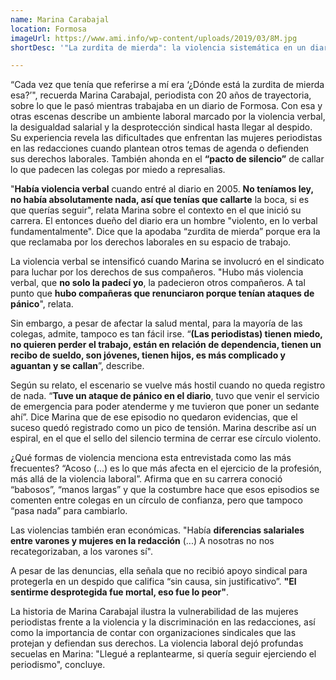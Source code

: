 ```yaml
---
name: Marina Carabajal
location: Formosa
imageUrl: https://www.ami.info/wp-content/uploads/2019/03/8M.jpg
shortDesc: '"La zurdita de mierda": la violencia sistemática en un diario de Formosa'

---
```




“Cada vez que tenía que referirse a mí era ‘¿Dónde está la zurdita de mierda esa?’", recuerda Marina Carabajal, periodista con 20 años de trayectoria, sobre lo que le pasó mientras trabajaba  en un diario de Formosa. Con esa y otras escenas describe un ambiente laboral marcado por la violencia verbal, la desigualdad salarial y la desprotección sindical hasta llegar al despido. Su experiencia revela las dificultades que enfrentan las mujeres  periodistas en las redacciones cuando plantean otros temas de agenda o defienden sus derechos laborales. También ahonda en el **“pacto de silencio”** de callar lo que padecen las colegas por miedo a represalias.

"**Había violencia verbal** cuando entré al diario en 2005. **No teníamos ley, no había absolutamente nada, así que tenías que callarte** la boca, si es que querías seguir", relata Marina sobre el contexto en el que inició su carrera. El entonces dueño del diario era un hombre "violento, en lo verbal fundamentalmente". Dice que la apodaba “zurdita de mierda” porque era la que reclamaba por los derechos laborales en su espacio de trabajo. 

La violencia verbal se intensificó cuando Marina se involucró en el sindicato para luchar por los derechos de sus compañeros. "Hubo más violencia verbal, que **no solo la padecí yo**, la padecieron otros compañeros. A tal punto que **hubo compañeras que renunciaron porque tenían ataques de pánico**", relata.

Sin embargo,  a pesar de afectar la salud mental, para la mayoría de las colegas, admite,  tampoco es tan fácil irse. “**(Las periodistas) tienen miedo, no quieren perder el trabajo, están en relación de dependencia, tienen un recibo de sueldo, son jóvenes, tienen hijos, es más complicado y aguantan y se callan**”, describe. 

Según su relato, el escenario se vuelve más hostil cuando no queda registro de nada. “**Tuve un ataque de pánico en el diario**, tuvo que venir el servicio de emergencia para poder atenderme y me tuvieron que poner un sedante ahí”. Dice Marina que de ese episodio no quedaron evidencias, que el suceso quedó registrado como un pico de tensión. Marina describe así un espiral, en el que el sello del silencio termina de cerrar ese círculo violento.  

¿Qué formas de violencia menciona esta entrevistada como las más frecuentes? “Acoso (...) es lo que más afecta en el ejercicio de la profesión, más allá de la violencia laboral”. Afirma que en su carrera conoció “babosos”, “manos largas” y que la costumbre hace que esos episodios se comenten entre colegas en un círculo de confianza, pero que tampoco “pasa nada” para cambiarlo.

Las violencias también eran económicas. "Había **diferencias salariales entre varones y mujeres en la redacción** (...) A nosotras no nos recategorizaban, a los varones sí".

A pesar de las denuncias, ella señala que no recibió apoyo sindical para protegerla en un despido que califica “sin causa, sin justificativo”. **"El sentirme desprotegida fue mortal, eso fue lo peor"**.

La historia de Marina Carabajal ilustra la vulnerabilidad de las mujeres periodistas frente a la violencia y la discriminación en las redacciones, así como la importancia de contar con organizaciones sindicales que las protejan y defiendan sus derechos. La violencia laboral dejó profundas secuelas en Marina: "Llegué a replantearme, si quería seguir ejerciendo el periodismo", concluye. 




